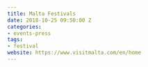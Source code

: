 ```yaml
---
title: Malta Festivals
date: 2018-10-25 09:50:00 Z
categories:
- events-press
tags:
- festival
website: https://www.visitmalta.com/en/home
---
```


